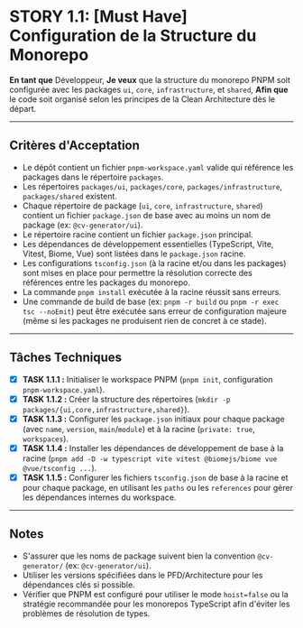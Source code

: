 # STORY 1.1: [Must Have] Configuration de la Structure du Monorepo

**En tant que** Développeur,
**Je veux** que la structure du monorepo PNPM soit configurée avec les packages `ui`, `core`, `infrastructure`, et `shared`,
**Afin que** le code soit organisé selon les principes de la Clean Architecture dès le départ.

---

## Critères d'Acceptation

-   Le dépôt contient un fichier `pnpm-workspace.yaml` valide qui référence les packages dans le répertoire `packages`.
-   Les répertoires `packages/ui`, `packages/core`, `packages/infrastructure`, `packages/shared` existent.
-   Chaque répertoire de package (`ui`, `core`, `infrastructure`, `shared`) contient un fichier `package.json` de base avec au moins un nom de package (ex: `@cv-generator/ui`).
-   Le répertoire racine contient un fichier `package.json` principal.
-   Les dépendances de développement essentielles (TypeScript, Vite, Vitest, Biome, Vue) sont listées dans le `package.json` racine.
-   Les configurations `tsconfig.json` (à la racine et/ou dans les packages) sont mises en place pour permettre la résolution correcte des références entre les packages du monorepo.
-   La commande `pnpm install` exécutée à la racine réussit sans erreurs.
-   Une commande de build de base (ex: `pnpm -r build` ou `pnpm -r exec tsc --noEmit`) peut être exécutée sans erreur de configuration majeure (même si les packages ne produisent rien de concret à ce stade).

---

## Tâches Techniques

-   [X] **TASK 1.1.1 :** Initialiser le workspace PNPM (`pnpm init`, configuration `pnpm-workspace.yaml`).
-   [X] **TASK 1.1.2 :** Créer la structure des répertoires (`mkdir -p packages/{ui,core,infrastructure,shared}`).
-   [X] **TASK 1.1.3 :** Configurer les `package.json` initiaux pour chaque package (avec `name`, `version`, `main`/`module`) et à la racine (`private: true`, `workspaces`).
-   [X] **TASK 1.1.4 :** Installer les dépendances de développement de base à la racine (`pnpm add -D -w typescript vite vitest @biomejs/biome vue @vue/tsconfig ...`).
-   [X] **TASK 1.1.5 :** Configurer les fichiers `tsconfig.json` de base à la racine et pour chaque package, en utilisant les `paths` ou les `references` pour gérer les dépendances internes du workspace.

---

## Notes

-   S'assurer que les noms de package suivent bien la convention `@cv-generator/` (ex: `@cv-generator/ui`).
-   Utiliser les versions spécifiées dans le PFD/Architecture pour les dépendances clés si possible.
-   Vérifier que PNPM est configuré pour utiliser le mode `hoist=false` ou la stratégie recommandée pour les monorepos TypeScript afin d'éviter les problèmes de résolution de types.

